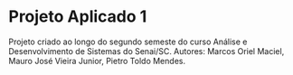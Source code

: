 # Projeto Aplicado 1
 Projeto criado ao longo do segundo semeste do curso Análise e Desenvolvimento de Sistemas do Senai/SC.
 Autores: Marcos Oriel Maciel, Mauro José Vieira Junior, Pietro Toldo Mendes.